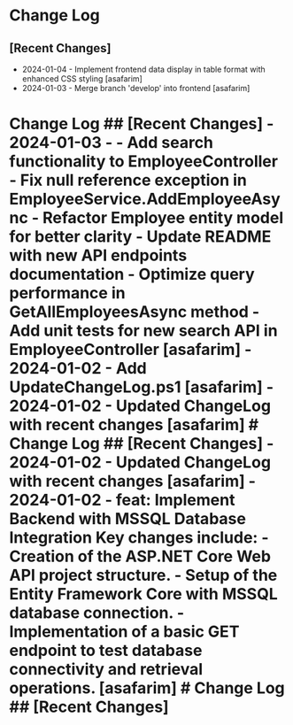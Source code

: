 # Change Log

## [Recent Changes]

- 2024-01-04 - Implement frontend data display in table format with enhanced CSS styling [asafarim]
- 2024-01-03 - Merge branch 'develop' into frontend [asafarim]


# Change Log  ## [Recent Changes]  - 2024-01-03 - - Add search functionality to EmployeeController - Fix null reference exception in EmployeeService.AddEmployeeAsync - Refactor Employee entity model for better clarity - Update README with new API endpoints documentation - Optimize query performance in GetAllEmployeesAsync method - Add unit tests for new search API in EmployeeController [asafarim] - 2024-01-02 - Add UpdateChangeLog.ps1 [asafarim] - 2024-01-02 - Updated ChangeLog with recent changes [asafarim]   # Change Log  ## [Recent Changes]  - 2024-01-02 - Updated ChangeLog with recent changes [asafarim] - 2024-01-02 - feat: Implement Backend with MSSQL Database Integration Key changes include: - Creation of the ASP.NET Core Web API project structure. - Setup of the Entity Framework Core with MSSQL database connection. - Implementation of a basic GET endpoint to test database connectivity and retrieval operations. [asafarim]   # Change Log  ## [Recent Changes]    
